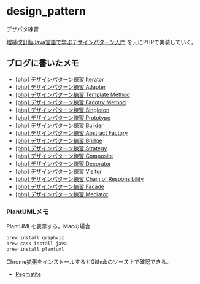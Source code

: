 # design_pattern

デザパタ練習

 [増補改訂版Java言語で学ぶデザインパターン入門](http://www.hyuki.com/dp/) を元にPHPで実装していく。
 
## ブログに書いたメモ

- [\[php\] デザインパターン練習 Iterator](https://ku2ma2.github.io/design_pattern/2017/05/30/php-iterator.html)
- [\[php\] デザインパターン練習 Adapter](https://ku2ma2.github.io/design_pattern/2017/06/02/php-adapter.html)
- [\[php\] デザインパターン練習 Template Method](https://ku2ma2.github.io/design_pattern/2017/06/08/php-template.html)
- [\[php\] デザインパターン練習 Facotry Method](https://ku2ma2.github.io/design_pattern/2017/06/20/php-factory.html)
- [\[php\] デザインパターン練習 Singleton](https://ku2ma2.github.io/design_pattern/2017/06/30/php-singleton.html)
- [\[php\] デザインパターン練習 Prototype](https://ku2ma2.github.io/design_pattern/2017/07/07/php-prototype.html)
- [\[php\] デザインパターン練習 Builder](https://ku2ma2.github.io/design_pattern/2017/07/17/php-builder.html)
- [\[php\] デザインパターン練習 Abstract Factory](https://ku2ma2.github.io/design_pattern/2017/07/20/php-abstract-factory.html)
- [\[php\] デザインパターン練習 Bridge](https://ku2ma2.github.io/design_pattern/2017/07/21/php-bridge.html)
- [\[php\] デザインパターン練習 Strategy](https://ku2ma2.github.io/design_pattern/2017/07/22/php-strategy.html)
- [\[php\] デザインパターン練習 Composite](https://ku2ma2.github.io/design_pattern/2017/07/23/php-composite.html)
- [\[php\] デザインパターン練習 Decorator](https://ku2ma2.github.io/design_pattern/2017/07/24/php-decorator.html)
- [\[php\] デザインパターン練習 Visitor](https://ku2ma2.github.io/design_pattern/2017/08/02/php-visitor.html)
- [\[php\] デザインパターン練習 Chain of Responsibility](https://ku2ma2.github.io/design_pattern/2017/08/12/php-chain-of-responsibility.html)
- [\[php\] デザインパターン練習 Facade](https://ku2ma2.github.io/design_pattern/2017/08/27/php-facade.html)
- [\[php\] デザインパターン練習 Mediator](https://ku2ma2.github.io/design_pattern/2017/09/01/php-mediator.html)


### PlantUMLメモ

PlantUMLを表示する。Macの場合

```sh
brew install graphviz
brew cask install java
brew install plantuml
```

Chrome拡張をインストールするとGithubのソース上で確認できる。

- [Pegmatite](https://chrome.google.com/webstore/detail/pegmatite/jegkfbnfbfnohncpcfcimepibmhlkldo)


